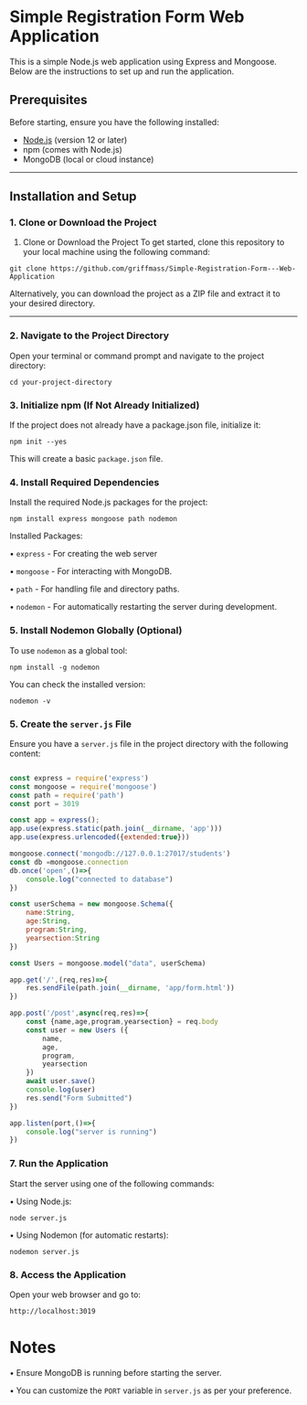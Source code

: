 # Simple Registration Form Web Application

This is a simple Node.js web application using Express and Mongoose. Below are the instructions to set up and run the application.

## Prerequisites

Before starting, ensure you have the following installed:

- [Node.js](https://nodejs.org/) (version 12 or later)
- npm (comes with Node.js)
- MongoDB (local or cloud instance)

---

## Installation and Setup

### 1. Clone or Download the Project

1. Clone or Download the Project
To get started, clone this repository to your local machine using the following command:

```
git clone https://github.com/griffmass/Simple-Registration-Form---Web-Application
```
Alternatively, you can download the project as a ZIP file and extract it to your desired directory.


---

### 2. Navigate to the Project Directory

Open your terminal or command prompt and navigate to the project directory:

```
cd your-project-directory
```

### 3. Initialize npm (If Not Already Initialized)

If the project does not already have a package.json file, initialize it:

```
npm init --yes
```
This will create a basic `package.json` file.

### 4. Install Required Dependencies

Install the required Node.js packages for the project:

```
npm install express mongoose path nodemon
```

Installed Packages:

• `express` - For creating the web server

• `mongoose` - For interacting with MongoDB.

• `path` - For handling file and directory paths.

• `nodemon` - For automatically restarting the server during development.

### 5. Install Nodemon Globally (Optional)

To use `nodemon` as a global tool:
```
npm install -g nodemon
```
You can check the installed version:
```
nodemon -v
```

### 5. Create the `server.js` File

Ensure you have a `server.js` file in the project directory with the following content:

```javascript

const express = require('express')
const mongoose = require('mongoose')
const path = require('path')
const port = 3019

const app = express();
app.use(express.static(path.join(__dirname, 'app')))
app.use(express.urlencoded({extended:true}))

mongoose.connect('mongodb://127.0.0.1:27017/students')
const db =mongoose.connection
db.once('open',()=>{
    console.log("connected to database")
})

const userSchema = new mongoose.Schema({
    name:String,
    age:String,
    program:String,
    yearsection:String
})

const Users = mongoose.model("data", userSchema)

app.get('/',(req,res)=>{
    res.sendFile(path.join(__dirname, 'app/form.html'))
})

app.post('/post',async(req,res)=>{
    const {name,age,program,yearsection} = req.body
    const user = new Users ({
        name,
        age,
        program,
        yearsection
    })
    await user.save()
    console.log(user)
    res.send("Form Submitted")
})

app.listen(port,()=>{
    console.log("server is running")
})

```

### 7. Run the Application

Start the server using one of the following commands:

• Using Node.js:
```
node server.js
````

• Using Nodemon (for automatic restarts):
```
nodemon server.js
````

### 8. Access the Application

Open your web browser and go to:

```
http://localhost:3019
```

# Notes

• Ensure MongoDB is running before starting the server.

• You can customize the `PORT` variable in `server.js` as per your preference.

